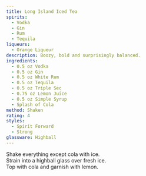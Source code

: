 ```yaml
---
title: Long Island Iced Tea
spirits:
  - Vodka
  - Gin
  - Rum
  - Tequila
liqueurs:
  - Orange Liqueur
description: Boozy, bold and surprisingly balanced.
ingredients:
  - 0.5 oz Vodka
  - 0.5 oz Gin
  - 0.5 oz White Rum
  - 0.5 oz Tequila
  - 0.5 oz Triple Sec
  - 0.75 oz Lemon Juice
  - 0.5 oz Simple Syrup
  - Splash of Cola
method: Shaken
rating: 4
styles:
  - Spirit Forward
  - Strong
glassware: Highball
---
```


Shake everything except cola with ice.  
Strain into a highball glass over fresh ice.  
Top with cola and garnish with lemon.
